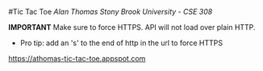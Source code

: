 #Tic Tac Toe
*Alan Thomas*
*Stony Brook University - CSE 308*

**IMPORTANT**
Make sure to force HTTPS. API will not load over plain HTTP.

 - Pro tip: add an 's' to the end of http in the url to force HTTPS

https://athomas-tic-tac-toe.appspot.com
